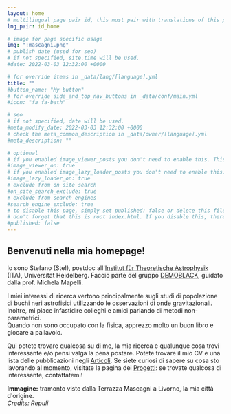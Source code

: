 ```yaml
---
layout: home
# multilingual page pair id, this must pair with translations of this page. (This name must be unique)
lng_pair: id_home

# image for page specific usage
img: ":mascagni.png"
# publish date (used for seo)
# if not specified, site.time will be used.
#date: 2022-03-03 12:32:00 +0000

# for override items in _data/lang/[language].yml
title: ""
#button_name: "My button"
# for override side_and_top_nav_buttons in _data/conf/main.yml
#icon: "fa fa-bath"

# seo
# if not specified, date will be used.
#meta_modify_date: 2022-03-03 12:32:00 +0000
# check the meta_common_description in _data/owner/[language].yml
#meta_description: ""

# optional
# if you enabled image_viewer_posts you don't need to enable this. This is only if image_viewer_posts = false
#image_viewer_on: true
# if you enabled image_lazy_loader_posts you don't need to enable this. This is only if image_lazy_loader_posts = false
#image_lazy_loader_on: true
# exclude from on site search
#on_site_search_exclude: true
# exclude from search engines
#search_engine_exclude: true
# to disable this page, simply set published: false or delete this file
# don't forget that this is root index.html. If you disable this, there will be no index.html page to open
#published: false
---
```


## Benvenuti nella mia homepage!

Io sono Stefano (Ste!), postdoc all'[Institut für Theoretische Astrophysik](https://www.ita.uni-heidelberg.de/index.shtml?lang=en) (ITA), Universität Heidelberg. Faccio parte del gruppo [DEMOBLACK](http://demoblack.com), guidato dalla prof. Michela Mapelli.


I miei interessi di ricerca vertono principalmente sugli studi di popolazione di buchi neri astrofisici utilizzando le osservazioni di onde gravitazionali. Inoltre, mi piace infastidire colleghi e amici parlando di metodi non-parametrici.\
Quando non sono occupato con la fisica, apprezzo molto un buon libro e giocare a pallavolo.

Qui potete trovare qualcosa su di me, la mia ricerca e qualunque cosa trovi interessante e/o pensi valga la pena postare. Potete trovare il mio CV e una lista delle pubblicazioni negli [Articoli](tabs/links.html). Se siete curiosi di sapere su cosa sto lavorando al momento, visitate la pagina dei [Progetti](tabs/projects.html): se trovate qualcosa di interessante, contattatemi!

**Immagine:** tramonto visto dalla Terrazza Mascagni a Livorno, la mia città d'origine.\
*Credits: Repuli*
